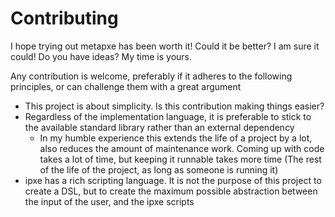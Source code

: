 # Contributing
I hope trying out metapxe has been worth it!
Could it be better? I am sure it could! Do you have ideas? My time is yours.

Any contribution is welcome, preferably if it adheres to the following principles, or can challenge them with a great argument
- This project is about simplicity. Is this contribution making things easier?
- Regardless of the implementation language, it is preferable to stick to the available standard library rather than an external dependency
    - In my humble experience this extends the life of a project by a lot, also reduces the amount of maintenance work. Coming up with code takes a lot of time, but keeping it runnable takes more time (The rest of the life of the project, as long as someone is running it)
- ipxe has a rich scripting language. It is not the purpose of this project to create a DSL, but to create the maximum possible abstraction between the input of the user, and the ipxe scripts
